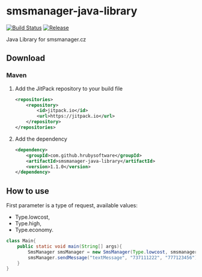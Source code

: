 # smsmanager-java-library
[![Build Status](https://travis-ci.org/hrubysoftware/smsmanager-java-library.svg?branch=master)](https://travis-ci.org/hrubysoftware/smsmanager-java-library) 
[![Release](https://jitpack.io/v/hrubysoftware/smsmanager-java-library.svg)](https://jitpack.io/#hrubysoftware/smsmanager-java-library)

Java Library for smsmanager.cz

## Download

### Maven

1. Add the JitPack repository to your build file 
    ```xml
    <repositories>
    	<repository>
    	    <id>jitpack.io</id>
    	    <url>https://jitpack.io</url>
    	</repository>
    </repositories>
    ```
2. Add the dependency
    ```xml
	<dependency>
	    <groupId>com.github.hrubysoftware</groupId>
	    <artifactId>smsmanager-java-library</artifactId>
	    <version>1.1.0</version>
	</dependency>
    ```

## How to use

First parameter is a type of request, available values:

- Type.lowcost,
- Type.high, 
- Type.economy.

```java
class Main{
    public static void main(String[] args){
        SmsManager smsManager = new SmsManager(Type.lowcost, smsmanager@username.tld", "smsmanager-password");
        smsManager.sendMessage("textMessage", "737111222", "777123456"); //one or more phone numbers
    }    
}


```